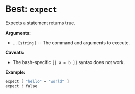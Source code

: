 # Best: `expect`

Expects a statement returns true.



**Arguments:**

 -  ... `[string]`    -- The command and arguments to execute.



**Caveats:**

- The bash-specific `[[ a = b ]]` syntax does not work.



**Example:**

```bash
expect [ "hello" = "world" ]
expect ! false
```

